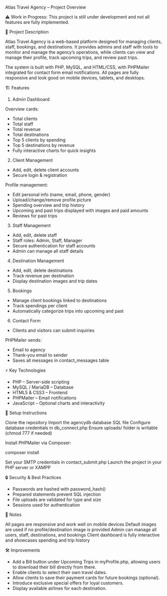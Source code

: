 Atlas Travel Agency – Project Overview

⚠️ Work in Progress: This project is still under development and not all features are fully implemented.

📌 Project Description

Atlas Travel Agency is a web-based platform designed for managing clients, staff, bookings, and destinations. It provides admins and staff with tools to monitor and manage the agency’s operations, while clients can view and manage their profile, track upcoming trips, and review past trips.

The system is built with PHP, MySQL, and HTML/CSS, with PHPMailer integrated for contact form email notifications. All pages are fully responsive and look good on mobile devices, tablets, and desktops.

🏗 Features
1. Admin Dashboard

Overview cards:

- Total clients
- Total staff
- Total revenue
- Total destinations
- Top 5 clients by spending
- Top 5 destinations by revenue
- Fully interactive charts for quick insights

2. Client Management
- Add, edit, delete client accounts
- Secure login & registration

Profile management:
- Edit personal info (name, email, phone, gender)
- Upload/change/remove profile picture
- Spending overview and trip history
- Upcoming and past trips displayed with images and paid amounts
- Reviews for past trips

3. Staff Management
- Add, edit, delete staff
- Staff roles: Admin, Staff, Manager
- Secure authentication for staff accounts
- Admin can manage all staff details

4. Destination Management
- Add, edit, delete destinations
- Track revenue per destination
- Display destination images and trip dates

5. Bookings
- Manage client bookings linked to destinations
- Track spendings per client
- Automatically categorize trips into upcoming and past

6. Contact Form
- Clients and visitors can submit inquiries

PHPMailer sends:
- Email to agency
- Thank-you email to sender
- Saves all messages in contact_messages table

⚡ Key Technologies

- PHP – Server-side scripting
- MySQL / MariaDB – Database
- HTML5 & CSS3 – Frontend
- PHPMailer – Email notifications
- JavaScript – Optional charts and interactivity

🚀 Setup Instructions

Clone the repository
Import the agencydb database SQL file
Configure database credentials in db_connect.php
Ensure uploads/ folder is writable (chmod 777 if needed)

Install PHPMailer via Composer:

composer install

Set your SMTP credentials in contact_submit.php
Launch the project in your PHP server or XAMPP

🔒 Security & Best Practices

- Passwords are hashed with password_hash()
- Prepared statements prevent SQL injection
- File uploads are validated for type and size
- Sessions used for authentication

📌 Notes

All pages are responsive and work well on mobile devices
Default images are used if no profile/destination image is provided
Admin can manage all users, staff, destinations, and bookings
Client dashboard is fully interactive and showcases spending and trip history

🛠 Improvements
- Add a Bill button under Upcoming Trips in myProfile.php, allowing users to download their bill directly from there.
- Enable clients to select their own travel dates.
- Allow clients to save their payment cards for future bookings (optional).
- Introduce exclusive special offers for loyal customers.
- Display available airlines for each destination.
